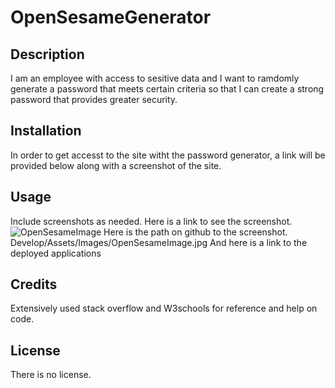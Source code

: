 # OpenSesameGenerator

## Description

I am an employee with access to sesitive data and I want to ramdomly generate a password that meets certain criteria so that I can create a strong password that provides greater security.
## Installation

In order to get accesst to the site witht the password generator, a link will be provided below along with a screenshot of the site.

## Usage

 Include screenshots as needed.
Here is a link to see the screenshot.
![OpenSesameImage](https://github.com/maritzadiaz77/OpenSesame/assets/144579638/a33d5d45-4bd0-48b4-8880-8f3680507cea)
Here is the path on github to the screenshot. Develop/Assets/Images/OpenSesameImage.jpg
And here is a link to the deployed applications



## Credits
Extensively used stack overflow and W3schools for reference and help on code.
## License

There is no license.

